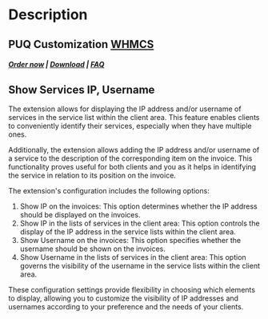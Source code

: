 # Description

## PUQ Customization **[WHMCS](https://puqcloud.com/link.php?id=77)**

#####  [Order now](https://puqcloud.com/whmcs-addon-puq-customization.php) | [Download](https://download.puqcloud.com/WHMCS/addons/PUQ-Customization/) | [FAQ](https://faq.puqcloud.com/)

## Show Services IP, Username

The extension allows for displaying the IP address and/or username of services in the service list within the client area. This feature enables clients to conveniently identify their services, especially when they have multiple ones.

Additionally, the extension allows adding the IP address and/or username of a service to the description of the corresponding item on the invoice. This functionality proves useful for both clients and you as it helps in identifying the service in relation to its position on the invoice.

The extension's configuration includes the following options:

1. Show IP on the invoices: This option determines whether the IP address should be displayed on the invoices.
2. Show IP in the lists of services in the client area: This option controls the display of the IP address in the service lists within the client area.
3. Show Username on the invoices: This option specifies whether the username should be shown on the invoices.
4. Show Username in the lists of services in the client area: This option governs the visibility of the username in the service lists within the client area.

These configuration settings provide flexibility in choosing which elements to display, allowing you to customize the visibility of IP addresses and usernames according to your preference and the needs of your clients.
